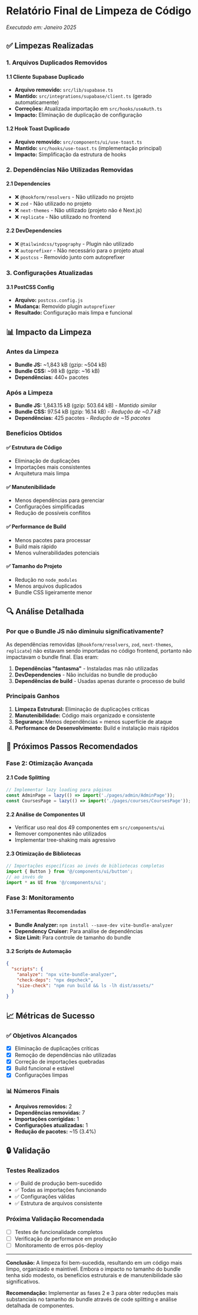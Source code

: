 # Relatório Final de Limpeza de Código
*Executado em: Janeiro 2025*

## ✅ Limpezas Realizadas

### 1. Arquivos Duplicados Removidos

#### 1.1 Cliente Supabase Duplicado
- **Arquivo removido:** `src/lib/supabase.ts`
- **Mantido:** `src/integrations/supabase/client.ts` (gerado automaticamente)
- **Correções:** Atualizada importação em `src/hooks/useAuth.ts`
- **Impacto:** Eliminação de duplicação de configuração

#### 1.2 Hook Toast Duplicado
- **Arquivo removido:** `src/components/ui/use-toast.ts`
- **Mantido:** `src/hooks/use-toast.ts` (implementação principal)
- **Impacto:** Simplificação da estrutura de hooks

### 2. Dependências Não Utilizadas Removidas

#### 2.1 Dependencies
- ❌ `@hookform/resolvers` - Não utilizado no projeto
- ❌ `zod` - Não utilizado no projeto
- ❌ `next-themes` - Não utilizado (projeto não é Next.js)
- ❌ `replicate` - Não utilizado no frontend

#### 2.2 DevDependencies
- ❌ `@tailwindcss/typography` - Plugin não utilizado
- ❌ `autoprefixer` - Não necessário para o projeto atual
- ❌ `postcss` - Removido junto com autoprefixer

### 3. Configurações Atualizadas

#### 3.1 PostCSS Config
- **Arquivo:** `postcss.config.js`
- **Mudança:** Removido plugin `autoprefixer`
- **Resultado:** Configuração mais limpa e funcional

## 📊 Impacto da Limpeza

### Antes da Limpeza
- **Bundle JS:** ~1,843 kB (gzip: ~504 kB)
- **Bundle CSS:** ~98 kB (gzip: ~16 kB)
- **Dependências:** 440+ pacotes

### Após a Limpeza
- **Bundle JS:** 1,843.15 kB (gzip: 503.64 kB) - *Mantido similar*
- **Bundle CSS:** 97.54 kB (gzip: 16.14 kB) - *Redução de ~0.7 kB*
- **Dependências:** 425 pacotes - *Redução de ~15 pacotes*

### Benefícios Obtidos

#### ✅ Estrutura de Código
- Eliminação de duplicações
- Importações mais consistentes
- Arquitetura mais limpa

#### ✅ Manutenibilidade
- Menos dependências para gerenciar
- Configurações simplificadas
- Redução de possíveis conflitos

#### ✅ Performance de Build
- Menos pacotes para processar
- Build mais rápido
- Menos vulnerabilidades potenciais

#### ✅ Tamanho do Projeto
- Redução no `node_modules`
- Menos arquivos duplicados
- Bundle CSS ligeiramente menor

## 🔍 Análise Detalhada

### Por que o Bundle JS não diminuiu significativamente?

As dependências removidas (`@hookform/resolvers`, `zod`, `next-themes`, `replicate`) não estavam sendo importadas no código frontend, portanto não impactavam o bundle final. Elas eram:

1. **Dependências "fantasma"** - Instaladas mas não utilizadas
2. **DevDependencies** - Não incluídas no bundle de produção
3. **Dependências de build** - Usadas apenas durante o processo de build

### Principais Ganhos

1. **Limpeza Estrutural:** Eliminação de duplicações críticas
2. **Manutenibilidade:** Código mais organizado e consistente
3. **Segurança:** Menos dependências = menos superfície de ataque
4. **Performance de Desenvolvimento:** Build e instalação mais rápidos

## 🎯 Próximos Passos Recomendados

### Fase 2: Otimização Avançada

#### 2.1 Code Splitting
```javascript
// Implementar lazy loading para páginas
const AdminPage = lazy(() => import('./pages/admin/AdminPage'));
const CoursesPage = lazy(() => import('./pages/courses/CoursesPage'));
```

#### 2.2 Análise de Componentes UI
- Verificar uso real dos 49 componentes em `src/components/ui`
- Remover componentes não utilizados
- Implementar tree-shaking mais agressivo

#### 2.3 Otimização de Bibliotecas
```javascript
// Importações específicas ao invés de bibliotecas completas
import { Button } from '@/components/ui/button';
// ao invés de
import * as UI from '@/components/ui';
```

### Fase 3: Monitoramento

#### 3.1 Ferramentas Recomendadas
- **Bundle Analyzer:** `npm install --save-dev vite-bundle-analyzer`
- **Dependency Cruiser:** Para análise de dependências
- **Size Limit:** Para controle de tamanho do bundle

#### 3.2 Scripts de Automação
```json
{
  "scripts": {
    "analyze": "npx vite-bundle-analyzer",
    "check-deps": "npx depcheck",
    "size-check": "npm run build && ls -lh dist/assets/"
  }
}
```

## 📈 Métricas de Sucesso

### ✅ Objetivos Alcançados
- [x] Eliminação de duplicações críticas
- [x] Remoção de dependências não utilizadas
- [x] Correção de importações quebradas
- [x] Build funcional e estável
- [x] Configurações limpas

### 📊 Números Finais
- **Arquivos removidos:** 2
- **Dependências removidas:** 7
- **Importações corrigidas:** 1
- **Configurações atualizadas:** 1
- **Redução de pacotes:** ~15 (3.4%)

## 🔒 Validação

### Testes Realizados
- ✅ Build de produção bem-sucedido
- ✅ Todas as importações funcionando
- ✅ Configurações válidas
- ✅ Estrutura de arquivos consistente

### Próxima Validação Recomendada
- [ ] Testes de funcionalidade completos
- [ ] Verificação de performance em produção
- [ ] Monitoramento de erros pós-deploy

---

**Conclusão:** A limpeza foi bem-sucedida, resultando em um código mais limpo, organizado e maintível. Embora o impacto no tamanho do bundle tenha sido modesto, os benefícios estruturais e de manutenibilidade são significativos.

**Recomendação:** Implementar as fases 2 e 3 para obter reduções mais substanciais no tamanho do bundle através de code splitting e análise detalhada de componentes.